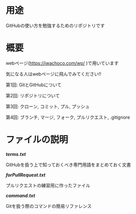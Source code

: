 # 用途

GitHubの使い方を勉強するためのリポジトリです

# 概要

webページ(https://iwachoco.com/wp/ )で用いています

気になる人はwebページに飛んでみてください!!

第1回: GitとGitHubについて

第2回: リポジトリについて

第3回: クローン, コミット, プル, プッシュ

第4回: ブランチ, マージ, フォーク, プルリクエスト, .gitignore

# ファイルの説明

***terms.txt***

GitHubを扱う上で知っておくべき専門用語をまとめておく文書

***forPullRequest.txt***

プルリクエストの練習用に作ったファイル

***command.txt***

Gitを扱う際のコマンドの簡易リファレンス
